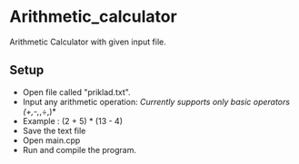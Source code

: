 # Arithmetic_calculator
Arithmetic Calculator with given input file.

## Setup
* Open file called "priklad.txt".
* Input any arithmetic operation: *Currently supports only basic operators (+,-,*,÷,)*
* Example : (2 + 5) * (13 - 4)
* Save the text file
* Open main.cpp 
* Run and compile the program.
